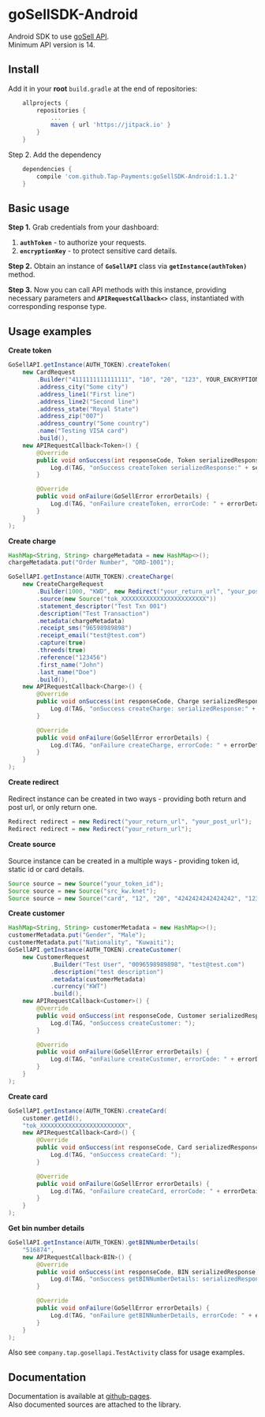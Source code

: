 # goSellSDK-Android
Android SDK to use [goSell API][1].<br>
Minimum API version is 14.

Install
--------
Add it in your **root** `build.gradle` at the end of repositories:
```groovy
	allprojects {
		repositories {
			...
			maven { url 'https://jitpack.io' }
		}
	}
```
Step 2. Add the dependency
```groovy
	dependencies {
        compile 'com.github.Tap-Payments:goSellSDK-Android:1.1.2'
	}
```

Basic usage
-------------
**Step 1.** Grab credentials from your dashboard:<br>
1. **`authToken`** - to authorize your requests.
2. **`encryptionKey`** - to protect sensitive card details.

**Step 2.** Obtain an instance of **`GoSellAPI`** class via **`getInstance(authToken)`** method.

**Step 3.** Now you can call API methods with this instance, providing necessary parameters and **`APIRequestCallback<>`** class, instantiated with corresponding response type.

Usage examples
-------------
**Create token**

```java
GoSellAPI.getInstance(AUTH_TOKEN).createToken(
    new CardRequest
        .Builder("4111111111111111", "10", "20", "123", YOUR_ENCRYPTION_KEY)
        .address_city("Some city")
        .address_line1("First line")
        .address_line2("Second line")
        .address_state("Royal State")
        .address_zip("007")
        .address_country("Some country")
        .name("Testing VISA card")
        .build(),
    new APIRequestCallback<Token>() {
        @Override
        public void onSuccess(int responseCode, Token serializedResponse) {
            Log.d(TAG, "onSuccess createToken serializedResponse:" + serializedResponse);
        }

        @Override
        public void onFailure(GoSellError errorDetails) {
            Log.d(TAG, "onFailure createToken, errorCode: " + errorDetails.getErrorCode() + ", errorBody: " + errorDetails.getErrorBody() + ", throwable: " + errorDetails.getThrowable());
        }
    }
);
```


**Create charge**

```java
HashMap<String, String> chargeMetadata = new HashMap<>();
chargeMetadata.put("Order Number", "ORD-1001");

GoSellAPI.getInstance(AUTH_TOKEN).createCharge(
    new CreateChargeRequest
        .Builder(1000, "KWD", new Redirect("your_return_url", "your_post_url"))
        .source(new Source("tok_XXXXXXXXXXXXXXXXXXXXXXXX"))
        .statement_descriptor("Test Txn 001")
        .description("Test Transaction")
        .metadata(chargeMetadata)
        .receipt_sms("96598989898")
        .receipt_email("test@test.com")
        .capture(true)
        .threeds(true)
        .reference("123456")
        .first_name("John")
        .last_name("Doe")
        .build(),
    new APIRequestCallback<Charge>() {
        @Override
        public void onSuccess(int responseCode, Charge serializedResponse) {
            Log.d(TAG, "onSuccess createCharge: serializedResponse:" + serializedResponse);
        }

        @Override
        public void onFailure(GoSellError errorDetails) {
            Log.d(TAG, "onFailure createCharge, errorCode: " + errorDetails.getErrorCode() + ", errorBody: " + errorDetails.getErrorBody() + ", throwable: " + errorDetails.getThrowable());
        }
    }
);
```

**Create redirect**<br><br>
Redirect instance can be created in two ways - providing both return and post url, or only return one.
   
```java
Redirect redirect = new Redirect("your_return_url", "your_post_url");
Redirect redirect = new Redirect("your_return_url");
```

**Create source**<br><br>
Source instance can be created in a multiple ways - providing token id, static id or card details.
   
```java
Source source = new Source("your_token_id");
Source source = new Source("src_kw.knet");
Source source = new Source("card", "12", "20", "4242424242424242", "123");
```

**Create customer**

```java
HashMap<String, String> customerMetadata = new HashMap<>();
customerMetadata.put("Gender", "Male");
customerMetadata.put("Nationality", "Kuwaiti");
GoSellAPI.getInstance(AUTH_TOKEN).createCustomer(
    new CustomerRequest
            .Builder("Test User", "0096598989898", "test@test.com")
            .description("test description")
            .metadata(customerMetadata)
            .currency("KWT")
            .build(),
    new APIRequestCallback<Customer>() {
        @Override
        public void onSuccess(int responseCode, Customer serializedResponse) {
            Log.d(TAG, "onSuccess createCustomer: ");
        }

        @Override
        public void onFailure(GoSellError errorDetails) {
            Log.d(TAG, "onFailure createCustomer, errorCode: " + errorDetails.getErrorCode() + ", errorBody: " + errorDetails.getErrorBody() + ", throwable: " + errorDetails.getThrowable());
        }
    }
);
```

**Create card**

```java
GoSellAPI.getInstance(AUTH_TOKEN).createCard(
    customer.getId(),
    "tok_XXXXXXXXXXXXXXXXXXXXXXXX",
    new APIRequestCallback<Card>() {
        @Override
        public void onSuccess(int responseCode, Card serializedResponse) {
            Log.d(TAG, "onSuccess createCard: ");
        }

        @Override
        public void onFailure(GoSellError errorDetails) {
            Log.d(TAG, "onFailure createCard, errorCode: " + errorDetails.getErrorCode() + ", errorBody: " + errorDetails.getErrorBody() + ", throwable: " + errorDetails.getThrowable());
        }
    }
);
```

**Get bin number details**

```java
GoSellAPI.getInstance(AUTH_TOKEN).getBINNumberDetails(
    "516874",
    new APIRequestCallback<BIN>() {
        @Override
        public void onSuccess(int responseCode, BIN serializedResponse) {
            Log.d(TAG, "onSuccess getBINNumberDetails: serializedResponse:" + serializedResponse);
        }

        @Override
        public void onFailure(GoSellError errorDetails) {
            Log.d(TAG, "onFailure getBINNumberDetails, errorCode: " + errorDetails.getErrorCode() + ", errorBody: " + errorDetails.getErrorBody() + ", throwable: " + errorDetails.getThrowable());
        }
    }
);
```

Also see `company.tap.gosellapi.TestActivity` class for usage examples.

Documentation
-------------
Documentation is available at [github-pages][2].<br>
Also documented sources are attached to the library.

[2]:https://tap-payments.github.io/goSellSDK-Android/

[1]:https://www.tap.company/developers/
